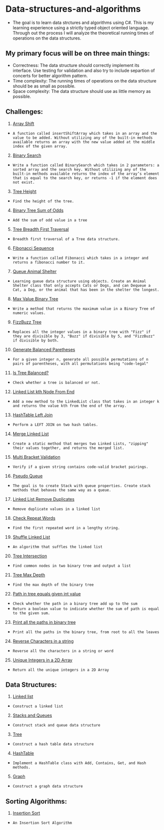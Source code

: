 # Data-structures-and-algorithms

* The goal is to learn data strctures and algorithms using C#. This is my learning experience using a strictly typed object oriented language. Through out the process I will analyze the theoretical running times of operations on the data structures.

## My primary focus will be on three main things:
* Correctness: The data structure should correctly implement its interface. Use testing for validation and also try to include separtion of concerts for better algorithm pattern. 
* Time complexity: The running times of operations on the data structure should be as small as possible.
* Space complexity: The data structure should use as little memory as possible.

## Challenges:

1. [Array Shift](Challenges/ArrayShift)
- `A function called insertShiftArray which takes in an array and the value to be added. Without utilizing any of the built-in methods available returns an array with the new value added at the middle index of the given array.`

2. [Binary Search](Challenges/BinarySearch)
- `Write a function called BinarySearch which takes in 2 parameters: a sorted array and the search key. Without utilizing any of the built-in methods available returns the index of the array’s element that is equal to the search key, or returns -1 if the element does not exist.`

3. [Tree Height](Challenges/BinaryTreeHeight)
- `Find the height of the tree.`

4. [Binary Tree Sum of Odds](Challenges/BinaryTreeSumOfOdds)
- `Add the sum of odd value in a tree`

5. [Tree Breadth First Traversal](Challenges/BreadthFirstSearch)
- `Breadth first traversal of a Tree data structure.`

6. [Fibonacci Sequence](Challenges/Fibonacci)
- `Write a function called Fibonacci which takes in a integer and returns a fibonacci number to it.`

7. [Queue Animal Shelter](Challenges/FifoAnimalShelter)
- `Learning queue data structure using objects. Create an Animal Shelter class that only accepts Cats or Dogs, and can Dequeue a Cat, a Dog, or the animal that has been in the shelter the longest.`

8. [Max Value Binary Tree](Challenges/FindMaxValueBinaryTree)
- `Write a method that returns the maximum value in a Binary Tree of numeric values.`

9. [FizzBuzz Tree](Challenges/FizzBuzzTree)
- `Replaces all the integer values in a binary tree with "Fizz" if they are divisible by 3, "Buzz" if divisible by 5, and "FizzBuzz" if divisible by both.`

10. [Generate Balanced Paretheses](Challenges/GenerateBalancedParethesesCombinations/BalancedParenthe)
- `For a given integer n, generate all possible permutations of n pairs of parentheses, with all permutations being "code-legal"`

11. [Is Tree Balanced?](Challenges/IsBinaryTreeBalanced)
- `Check whether a tree is balanced or not.`

12. [Linked List kth Node From End](Challenges/KthNodeFromEnd)
- `Add a new method to the LinkedList class that takes in an integer k and returns the value kth from the end of the array.`

13. [HashTable Left Join](Challenges/LeftJoin)
- `Perform a LEFT JOIN on two hash tables.`

14. [Merge Linked List](Challenges/MergeLinkedList)
- `Create a static method that merges two Linked Lists, "zipping" their values together, and returns the merged list.`

15. [Multi Bracket Validation](Challenges/MultiBracketValidation)
- `Verify if a given string contains code-valid bracket pairings.`

16. [Pseudo Queue](Challenges/PseudoQueue)
- `The goal is to create Stack with queue properties. Create stack methods that behaves the same way as a queue.`

17. [Linked List Remove Duplicates](Challenges/RemoveDuplicatesLinkedList)
- `Remove duplicate values in a linked list`

18. [Check Repeat Words](Challenges/RepeatWord)
- `Find the first repeated word in a lengthy string.`

19. [Shuffle Linked List](Challenges/ShuffleLinkedList)
- `An algorithm that suffles the linked list`

20. [Tree Intersection](Challenges/TreeIntersection)
- `Find common nodes in two binary tree and output a list`

21. [Tree Max Depth](Challenges/MaxDepthBinaryTree)
- `Find the max depth of the binary tree`

22. [Path in tree equals given int value](Challenges/HasPathSum)
- `Check whether the path in a binary tree add up to the sum`
- `Return a boolean value to indicate whether the sum of path is equal to the given sum.` 

23. [Print all the paths in binary tree](Challenges/PrintPathBinaryTree)
- `Print all the paths in the binary tree, from root to all the leaves`

24. [Reverse Characters in a string](Challenges/ReverseWord)
- `Reverse all the characters in a string or word`

25. [Unique Integers in a 2D Array](Challenges/2dArrayUniqueVals)
- `Return all the unique integers in a 2D Array`

## Data Structures:
1. [Linked list](Data-Structures/LinkedList)
- `Construct a linked list`

2. [Stacks and Queues](Data-Structures/StacksAndQueues)
- `Construct stack and queue data structure`

3. [Tree](Data-Structures/tree)
- `Construct a hash table data structure`

4. [HashTable](Data-Structures/Hashtables)
- `Implement a HashTable class with Add, Contains, Get, and Hash methods. `

5. [Graph](Data-Structures/Graph)
- `Construct a graph data structure`

## Sorting Algorithms:

1. [Insertion Sort](Sorting_Algorithms/InsertionSort)
- `An Insertion Sort Algorithm`
